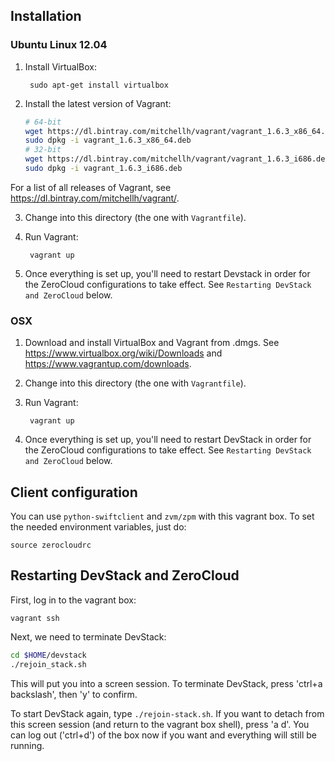 ## Installation

### Ubuntu Linux 12.04

1. Install VirtualBox:

        sudo apt-get install virtualbox


2. Install the latest version of Vagrant:

    ```bash
    # 64-bit
    wget https://dl.bintray.com/mitchellh/vagrant/vagrant_1.6.3_x86_64.deb
    sudo dpkg -i vagrant_1.6.3_x86_64.deb
    # 32-bit
    wget https://dl.bintray.com/mitchellh/vagrant/vagrant_1.6.3_i686.deb
    sudo dpkg -i vagrant_1.6.3_i686.deb
    ```

For a list of all releases of Vagrant, see https://dl.bintray.com/mitchellh/vagrant/.

3. Change into this directory (the one with `Vagrantfile`).

4. Run Vagrant:

        vagrant up

5. Once everything is set up, you'll need to restart Devstack in order for the
   ZeroCloud configurations to take effect. See `Restarting DevStack and
   ZeroCloud` below.


### OSX

1. Download and install VirtualBox and Vagrant from .dmgs. See https://www.virtualbox.org/wiki/Downloads
   and https://www.vagrantup.com/downloads.

2. Change into this directory (the one with `Vagrantfile`).

3. Run Vagrant:

        vagrant up

4. Once everything is set up, you'll need to restart DevStack in order for the
   ZeroCloud configurations to take effect. See `Restarting DevStack and
   ZeroCloud` below.


## Client configuration

You can use `python-swiftclient` and `zvm/zpm` with this vagrant box. To set
the needed environment variables, just do:

    source zerocloudrc


## Restarting DevStack and ZeroCloud

First, log in to the vagrant box:

`vagrant ssh`

Next, we need to terminate DevStack:

```bash
cd $HOME/devstack
./rejoin_stack.sh
```

This will put you into a screen session. To terminate DevStack,
press 'ctrl+a backslash', then 'y' to confirm.

To start DevStack again, type `./rejoin-stack.sh`. If you want to detach
from this screen session (and return to the vagrant box shell), press
'a d'. You can log out ('ctrl+d') of the box now if you want and
everything will still be running.

